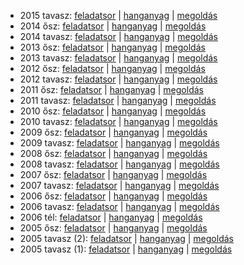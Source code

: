  - 2015 tavasz: [feladatsor](https://dari.oktatas.hu/kir/erettsegi/okev_doc/erettsegi_2015/e_olasz_15maj_fl.pdf)
              | [hanganyag](https://dari.oktatas.hu/kir/erettsegi/okev_doc/erettsegi_2015/e_olasz_15maj_fl.mp3)
              | [megoldás](https://dari.oktatas.hu/kir/erettsegi/okev_doc/erettsegi_2015/e_olasz_15maj_ut.pdf)
 - 2014 ősz: [feladatsor](https://dari.oktatas.hu/kir/erettsegi/okev_doc/erettsegi_2014/oktober/e_olasz_14okt_fl.pdf)
           | [hanganyag](https://dari.oktatas.hu/kir/erettsegi/okev_doc/erettsegi_2014/oktober/e_olasz_14okt_fl.mp3)
           | [megoldás](https://dari.oktatas.hu/kir/erettsegi/okev_doc/erettsegi_2014/oktober/e_olasz_14okt_ut.pdf)
 - 2014 tavasz: [feladatsor](https://dari.oktatas.hu/kir/erettsegi/okev_doc/erettsegi_2014/e_olasz_14maj_fl.pdf)
              | [hanganyag](https://dari.oktatas.hu/kir/erettsegi/okev_doc/erettsegi_2014/e_olasz_14maj_fl.mp3)
              | [megoldás](https://dari.oktatas.hu/kir/erettsegi/okev_doc/erettsegi_2014/e_olasz_14maj_ut.pdf)
 - 2013 ősz: [feladatsor](https://dari.oktatas.hu/kir/erettsegi/okev_doc/erettsegi_2013/oktober/e_olasz_13okt_fl.pdf)
           | [hanganyag](https://dari.oktatas.hu/kir/erettsegi/okev_doc/erettsegi_2013/oktober/e_olasz_13okt_fl.mp3)
           | [megoldás](https://dari.oktatas.hu/kir/erettsegi/okev_doc/erettsegi_2013/oktober/e_olasz_13okt_ut.pdf)
 - 2013 tavasz: [feladatsor](https://dari.oktatas.hu/kir/erettsegi/okev_doc/erettsegi_2013/e_olasz_13maj_fl.pdf)
              | [hanganyag](https://dari.oktatas.hu/kir/erettsegi/okev_doc/erettsegi_2013/e_olasz_13maj_fl.mp3)
              | [megoldás](https://dari.oktatas.hu/kir/erettsegi/okev_doc/erettsegi_2013/e_olasz_13maj_ut.pdf)
 - 2012 ősz: [feladatsor](https://dari.oktatas.hu/kir/erettsegi/okev_doc/erettsegi_2012/oktober/e_olasz_12okt_fl.pdf)
           | [hanganyag](https://dari.oktatas.hu/kir/erettsegi/okev_doc/erettsegi_2012/oktober/e_olasz_12okt_fl.mp3)
           | [megoldás](https://dari.oktatas.hu/kir/erettsegi/okev_doc/erettsegi_2012/oktober/e_olasz_12okt_ut.pdf)
 - 2012 tavasz: [feladatsor](https://dari.oktatas.hu/kir/erettsegi/okev_doc/erettsegi_2012/e_olasz_12maj_fl.pdf)
              | [hanganyag](https://dari.oktatas.hu/kir/erettsegi/okev_doc/erettsegi_2012/e_olasz_12maj_fl.mp3)
              | [megoldás](https://dari.oktatas.hu/kir/erettsegi/okev_doc/erettsegi_2012/e_olasz_12maj_ut.pdf)
 - 2011 ősz: [feladatsor](https://dari.oktatas.hu/kir/erettsegi/okev_doc/erettsegi_2011/oktober/e_olasz_11okt_fl.pdf)
           | [hanganyag](https://dari.oktatas.hu/kir/erettsegi/okev_doc/erettsegi_2011/oktober/e_olasz_11okt_fl.mp3)
           | [megoldás](https://dari.oktatas.hu/kir/erettsegi/okev_doc/erettsegi_2011/oktober/e_olasz_11okt_ut.pdf)
 - 2011 tavasz: [feladatsor](https://dari.oktatas.hu/kir/erettsegi/okev_doc/erettsegi_2011/e_olasz_11maj_fl.pdf)
              | [hanganyag](https://dari.oktatas.hu/kir/erettsegi/okev_doc/erettsegi_2011/e_olasz_11maj_fl.mp3)
              | [megoldás](https://dari.oktatas.hu/kir/erettsegi/okev_doc/erettsegi_2011/e_olasz_11maj_ut.pdf)
 - 2010 ősz: [feladatsor](https://dari.oktatas.hu/kir/erettsegi/okev_doc/erettsegi_2010/oktober/e_olasz_10okt_fl.pdf)
           | [hanganyag](https://dari.oktatas.hu/kir/erettsegi/okev_doc/erettsegi_2010/oktober/e_olasz_10okt_fl.mp3)
           | [megoldás](https://dari.oktatas.hu/kir/erettsegi/okev_doc/erettsegi_2010/oktober/e_olasz_10okt_ut.pdf)
 - 2010 tavasz: [feladatsor](https://dari.oktatas.hu/kir/erettsegi/okev_doc/erettsegi_2010/e_olasz_10maj_fl.pdf)
              | [hanganyag](https://dari.oktatas.hu/kir/erettsegi/okev_doc/erettsegi_2010/e_olasz_10maj_fl.mp3)
              | [megoldás](https://dari.oktatas.hu/kir/erettsegi/okev_doc/erettsegi_2010/e_olasz_10maj_ut.pdf)
 - 2009 ősz: [feladatsor](https://dari.oktatas.hu/kir/erettsegi/okev_doc/erettsegi_2009/oktober/e_olasz_09okt_fl.pdf)
           | [hanganyag](https://dari.oktatas.hu/kir/erettsegi/okev_doc/erettsegi_2009/oktober/e_olasz_09okt_fl.mp3)
           | [megoldás](https://dari.oktatas.hu/kir/erettsegi/okev_doc/erettsegi_2009/oktober/e_olasz_09okt_ut.pdf)
 - 2009 tavasz: [feladatsor](https://dari.oktatas.hu/kir/erettsegi/okev_doc/erettsegi_2009/e_olasz_09maj_fl.pdf)
              | [hanganyag](https://dari.oktatas.hu/kir/erettsegi/okev_doc/erettsegi_2009/e_olasz_09maj_fl.mp3)
              | [megoldás](https://dari.oktatas.hu/kir/erettsegi/okev_doc/erettsegi_2009/e_olasz_09maj_ut.pdf)
 - 2008 ősz: [feladatsor](https://dari.oktatas.hu/kir/erettsegi/okev_doc/erettsegi_2008/oktober/e_olasz_08okt_fl.pdf)
           | [hanganyag](https://dari.oktatas.hu/kir/erettsegi/okev_doc/erettsegi_2008/oktober/e_olasz_08okt_fl.mp3)
           | [megoldás](https://dari.oktatas.hu/kir/erettsegi/okev_doc/erettsegi_2008/oktober/e_olasz_08okt_ut.pdf)
 - 2008 tavasz: [feladatsor](https://dari.oktatas.hu/kir/erettsegi/okev_doc/erettsegi_2008/e_olasz_08maj_fl.pdf)
              | [hanganyag](https://dari.oktatas.hu/kir/erettsegi/okev_doc/erettsegi_2008/e_olasz_08maj_fl.mp3)
              | [megoldás](https://dari.oktatas.hu/kir/erettsegi/okev_doc/erettsegi_2008/e_olasz_08maj_ut.pdf)
 - 2007 ősz: [feladatsor](https://dari.oktatas.hu/kir/erettsegi/okev_doc/erettsegi_2007/oktober/e_olasz_07okt_fl.pdf)
           | [hanganyag](https://dari.oktatas.hu/kir/erettsegi/okev_doc/erettsegi_2007/oktober/e_olasz_07okt_fl.mp3)
           | [megoldás](https://dari.oktatas.hu/kir/erettsegi/okev_doc/erettsegi_2007/oktober/e_olasz_07okt_ut.pdf)
 - 2007 tavasz: [feladatsor](https://dari.oktatas.hu/kir/erettsegi/okev_doc/erettsegi_2007/e_olasz_07maj_fl.pdf)
              | [hanganyag](https://dari.oktatas.hu/kir/erettsegi/okev_doc/erettsegi_2007/e_olasz_07maj_fl.mp3)
              | [megoldás](https://dari.oktatas.hu/kir/erettsegi/okev_doc/erettsegi_2007/e_olasz_07maj_ut.pdf)
 - 2006 ősz: [feladatsor](https://dari.oktatas.hu/kir/erettsegi/okev_doc/erettsegi_2006/e_olasz_06okt_fl.pdf)
           | [hanganyag](https://dari.oktatas.hu/kir/erettsegi/okev_doc/erettsegi_2006/e_olasz_06okt_fl.mp3)
           | [megoldás](https://dari.oktatas.hu/kir/erettsegi/okev_doc/erettsegi_2006/e_olasz_06okt_ut.pdf)
 - 2006 tavasz: [feladatsor](https://dari.oktatas.hu/kir/erettsegi/okev_doc/erettsegi_2006/e_olasz_06maj_fl.pdf)
              | [hanganyag](https://dari.oktatas.hu/kir/erettsegi/okev_doc/erettsegi_2006/e_olasz_06maj_fl.mp3)
              | [megoldás](https://dari.oktatas.hu/kir/erettsegi/okev_doc/erettsegi_2006/e_olasz_06maj_ut.pdf)
 - 2006 tél: [feladatsor](https://dari.oktatas.hu/kir/erettsegi/okev_doc/2006_1/e_olasz_06febr_fl.pdf)
              | [hanganyag](https://dari.oktatas.hu/kir/erettsegi/okev_doc/2006_1/e_olasz_06febr_fl.mp3)
              | [megoldás](https://dari.oktatas.hu/kir/erettsegi/okev_doc/2006_1/e_olasz_06febr_ut.pdf)
 - 2005 ősz: [feladatsor](https://dari.oktatas.hu/kir/erettsegi/okev_doc/2005_osz/e_olasz_05nov_fl.pdf)
           | [hanganyag](https://dari.oktatas.hu/kir/erettsegi/okev_doc/2005_osz/e_olasz_05nov_fl.mp3)
           | [megoldás](https://dari.oktatas.hu/kir/erettsegi/okev_doc/2005_osz/e_olasz_05nov_ut.pdf)
 - 2005 tavasz (2): [feladatsor](https://dari.oktatas.hu/kir/erettsegi/okev_doc/erettsegi_2005/e_olaszV30_fl.pdf)
                  | [hanganyag](https://dari.oktatas.hu/kir/erettsegi/okev_doc/erettsegi_2005/e_olaszV30_fl.mp3)
                  | [megoldás](https://dari.oktatas.hu/kir/erettsegi/okev_doc/erettsegi_2005/e_olaszV30_ut.pdf)
 - 2005 tavasz (1): [feladatsor](https://dari.oktatas.hu/kir/erettsegi/okev_doc/erettsegi_2005/e_olasz_fl.pdf)
                  | [hanganyag](https://dari.oktatas.hu/kir/erettsegi/okev_doc/erettsegi_2005/e_olasz_fl.mp3)
                  | [megoldás](https://dari.oktatas.hu/kir/erettsegi/okev_doc/erettsegi_2005/e_olasz_ut.pdf)
